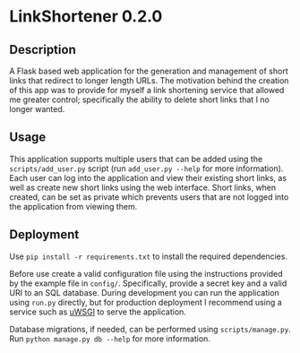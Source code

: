 # LinkShortener 0.2.0

## Description

A Flask based web application for the generation and management of short links that redirect to longer length URLs. The 
motivation behind the creation of this app was to provide for myself a link shortening service that allowed me greater 
control; specifically the ability to delete short links that I no longer wanted.

## Usage

This application supports multiple users that can be added using the ``scripts/add_user.py`` script (run 
``add_user.py --help`` for more information). Each user can log into the application and view their existing short links, 
as well as create new short links using the web interface. Short links, when created, can be set as private which 
prevents users that are not logged into the application from viewing them.

## Deployment

Use ``pip install -r requirements.txt`` to install the required dependencies.

Before use create a valid configuration file using the instructions provided by the example file in ``config/``.
Specifically, provide a secret key and a valid URI to an SQL database. During development you can run the application 
using ``run.py`` directly, but for production deployment I recommend using a service such as 
[uWSGI](https://uwsgi-docs.readthedocs.io/en/latest/) to serve the application.

Database migrations, if needed, can be performed using ``scripts/manage.py``. Run 
``python manage.py db --help`` for more information.